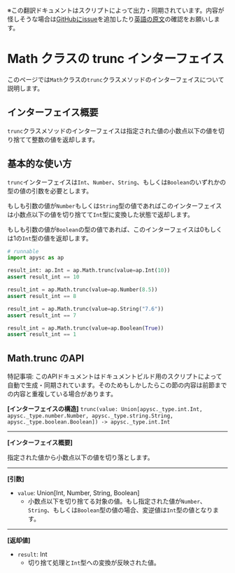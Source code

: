 <span class="inconspicuous-txt">※この翻訳ドキュメントはスクリプトによって出力・同期されています。内容が怪しそうな場合は<a href="https://github.com/simon-ritchie/apysc/issues" target="_blank">GitHubにissue</a>を追加したり[英語の原文](https://simon-ritchie.github.io/apysc/en/math_trunc.html)の確認をお願いします。</span>

# Math クラスの trunc インターフェイス

このページでは`Math`クラスの`trunc`クラスメソッドのインターフェイスについて説明します。

## インターフェイス概要

`trunc`クラスメソッドのインターフェイスは指定された値の小数点以下の値を切り捨てて整数の値を返却します。

## 基本的な使い方

`trunc`インターフェイスは`Int`、`Number`、`String`、もしくは`Boolean`のいずれかの型の値の引数を必要とします。

もしも引数の値が`Number`もしくは`String`型の値であればこのインターフェイスは小数点以下の値を切り捨てて`Int`型に変換した状態で返却します。

もしも引数の値が`Boolean`の型の値であれば、このインターフェイスは0もしくは1の`Int`型の値を返却します。

```py
# runnable
import apysc as ap

result_int: ap.Int = ap.Math.trunc(value=ap.Int(10))
assert result_int == 10

result_int = ap.Math.trunc(value=ap.Number(8.5))
assert result_int == 8

result_int = ap.Math.trunc(value=ap.String("7.6"))
assert result_int == 7

result_int = ap.Math.trunc(value=ap.Boolean(True))
assert result_int == 1
```

## Math.trunc のAPI

<span class="inconspicuous-txt">特記事項: このAPIドキュメントはドキュメントビルド用のスクリプトによって自動で生成・同期されています。そのためもしかしたらこの節の内容は前節までの内容と重複している場合があります。</span>

**[インターフェイスの構造]** `trunc(value: Union[apysc._type.int.Int, apysc._type.number.Number, apysc._type.string.String, apysc._type.boolean.Boolean]) -> apysc._type.int.Int`<hr>

**[インターフェイス概要]**

指定された値から小数点以下の値を切り落とします。<hr>

**[引数]**

- `value`: Union[Int, Number, String, Boolean]
  - 小数点以下を切り捨てる対象の値。もし指定された値が`Number`、`String`、もしくは`Boolean`型の値の場合、変逆値は`Int`型の値となります。

<hr>

**[返却値]**

- `result`: Int
  - 切り捨て処理と`Int`型への変換が反映された値。